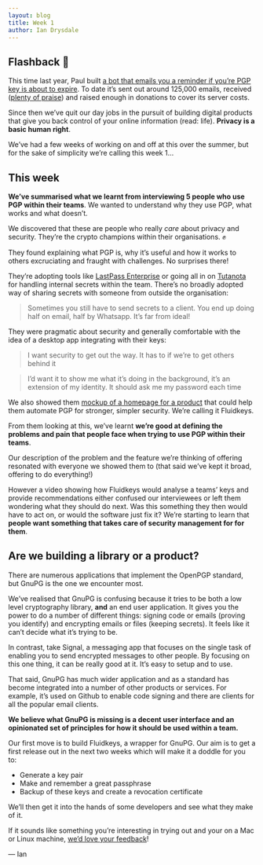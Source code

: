 ```yaml
---
layout: blog
title: Week 1
author: Ian Drysdale
---
```


## Flashback 🔮
This time last year, Paul built [a bot that emails you a reminder if you’re PGP key is about to expire](https://www.expirybot.com/). To date it’s sent out around 125,000 emails, received ([plenty of praise](https://twitter.com/search?q=expirybot&src=typd)) and raised enough in donations to cover its server costs.

Since then we’ve quit our day jobs in the pursuit of building digital products that give you back control of your online information (read: life). **Privacy is a basic human right**.

We’ve had a few weeks of working on and off at this over the summer, but for the sake of simplicity we’re calling this week 1…

## This week
**We’ve summarised what we learnt from interviewing 5 people who use PGP within their teams**. We wanted to understand why they use PGP, what works and what doesn’t.

We discovered that these are people who really *care* about privacy and security. They’re the crypto champions within their organisations. ✊

They found explaining what PGP is, why it’s useful and how it works to others excruciating and fraught with challenges. No surprises there!

They’re adopting tools like [LastPass Enterprise](https://www.lastpass.com/enterprise) or going all in on [Tutanota](https://tutanota.com/) for handling internal secrets within the team. There’s no broadly adopted way of sharing secrets with someone from outside the organisation:

> Sometimes you still have to send secrets to a client. You end up doing half on email, half by Whatsapp. It’s far from ideal!

They were pragmatic about security and generally comfortable with the idea of a desktop app integrating with their keys:

> I want security to get out the way. It has to if we’re to get others behind it

> I’d want it to show me what it’s doing in the background, it’s an extension of my identity. It should ask me my password each time

We also showed them [mockup of a homepage for a product](https://www.fluidkeys.com/) that could help them automate PGP for stronger, simpler security. We’re calling it Fluidkeys.

From them looking at this, we’ve learnt **we’re good at defining the problems and pain that people face when trying to use PGP within their teams**.

Our description of the problem and the feature we’re thinking of offering resonated with everyone we showed them to (that said we’ve kept it broad, offering to do everything!)

However a video showing how Fluidkeys would analyse a teams’ keys and provide recommendations either confused our interviewees or left them wondering what they should do next. Was this something they then would have to act on, or would the software just fix it? We’re starting to learn that **people want something that takes care of security management for for them**.

## Are we building a library or a product?
There are numerous applications that implement the OpenPGP standard, but GnuPG is the one we encounter most.

We’ve realised that GnuPG is confusing because it tries to be both a low level cryptography library, **and** an end user application. It gives you the power to do a number of different things: signing code or emails (proving you identify) and encrypting emails or files (keeping secrets). It feels like it can’t decide what it’s trying to be.

In contrast, take Signal, a messaging app that focuses on the single task of enabling you to send encrypted messages to other people. By focusing on this one thing, it can be really good at it. It’s easy to setup and to use.

That said, GnuPG has much wider application and as a standard has  become integrated into a number of other products or services. For example, it’s used on Github to enable code signing and there are clients for all the popular email clients.

**We believe what GnuPG is missing is a decent user interface and an opinionated set of principles for how it should be used within a team.**

Our first move is to build Fluidkeys, a wrapper for GnuPG. Our aim is to get a first release out in the next two weeks which will make it a doddle for you to:

* Generate a key pair
* Make and remember a great passphrase
* Backup of these keys and create a revocation certificate

We’ll then get it into the hands of some developers and see what they make of it.

If it sounds like something you’re interesting in trying out and your on a Mac or Linux machine, [we’d love your feedback](mailto:idrysdale@gmail.com)!

— Ian
